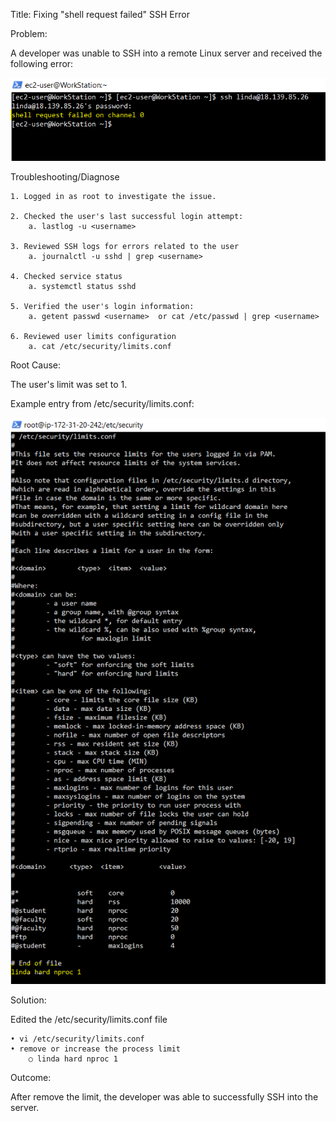 Title: Fixing "shell request failed" SSH Error

Problem:

A developer was unable to SSH into a remote Linux server and received the following error:

![SSH Error](Image/ssh_error_v2.png.PNG)

Troubleshooting/Diagnose

	1. Logged in as root to investigate the issue.
	
	2. Checked the user's last successful login attempt:
		a. lastlog -u <username>
		
	3. Reviewed SSH logs for errors related to the user
		a. journalctl -u sshd | grep <username> 
		
	4. Checked service status
		a. systemctl status sshd
		
	5. Verified the user's login information:
		a. getent passwd <username>  or cat /etc/passwd | grep <username>
		
	6. Reviewed user limits configuration 
		a. cat /etc/security/limits.conf
		

Root Cause:

The user's limit was set to 1.

Example entry from /etc/security/limits.conf:

![SSH Error](Image/ssh_error_v2.1.png.PNG)

Solution:

Edited the /etc/security/limits.conf file 

	• vi /etc/security/limits.conf
	• remove or increase the process limit
		○ linda hard nproc 1

Outcome:

After remove the limit, the developer was able to successfully SSH into the server.
